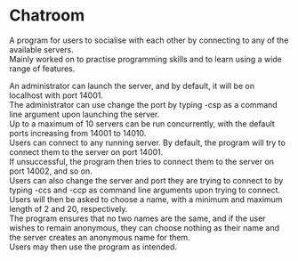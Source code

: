 # Chatroom
A program for users to socialise with each other by connecting to any of the available servers.  
Mainly worked on to practise programming skills and to learn using a wide range of features.  
  
An administrator can launch the server, and by default, it will be on localhost with port 14001.  
The administrator can use change the port by typing -csp <port number> as a command line argument upon launching the server.  
Up to a maximum of 10 servers can be run concurrently, with the default ports increasing from 14001 to 14010.  
Users can connect to any running server. By default, the program will try to connect them to the server on port 14001.  
If unsuccessful, the program then tries to connect them to the server on port 14002, and so on.  
Users can also change the server and port they are trying to connect to by typing -ccs <server address> and -ccp <port number>
as command line arguments upon trying to connect.  
Users will then be asked to choose a name, with a minimum and maximum length of 2 and 20, respectively.  
The program ensures that no two names are the same, and if the user wishes to remain anonymous, they can choose nothing as their name
and the server creates an anonymous name for them.  
Users may then use the program as intended.
